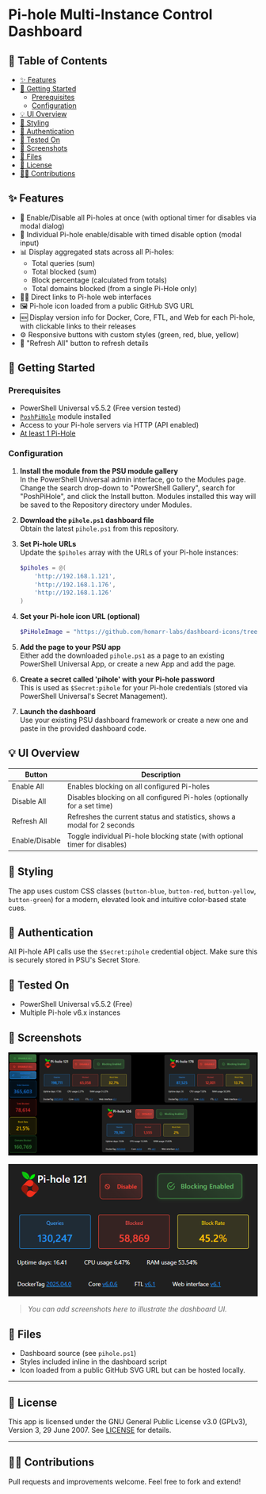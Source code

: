 # Pi-hole Multi-Instance Control Dashboard <!-- omit in toc -->

## 📖 Table of Contents <!-- omit in toc -->

- [✨ Features](#-features)
- [🚀 Getting Started](#-getting-started)
  - [Prerequisites](#prerequisites)
  - [Configuration](#configuration)
- [💡 UI Overview](#-ui-overview)
- [🧩 Styling](#-styling)
- [🔐 Authentication](#-authentication)
- [🧪 Tested On](#-tested-on)
- [📸 Screenshots](#-screenshots)
- [📁 Files](#-files)
- [📜 License](#-license)
- [🙋‍♂️ Contributions](#️-contributions)

## ✨ Features

- 🔄 Enable/Disable all Pi-holes at once (with optional timer for disables via modal dialog)
- 🔧 Individual Pi-hole enable/disable with timed disable option (modal input)
- 📊 Display aggregated stats across all Pi-holes:
  - Total queries (sum)
  - Total blocked (sum)
  - Block percentage (calculated from totals)
  - Total domains blocked (from a single Pi-Hole only)
- 🧑‍💻 Direct links to Pi-hole web interfaces
- 🖼️ Pi-hole icon loaded from a public GitHub SVG URL
- 🆕 Display version info for Docker, Core, FTL, and Web for each Pi-hole, with clickable links to their releases
- ⚙️ Responsive buttons with custom styles (green, red, blue, yellow)
- 🔄 "Refresh All" button to refresh details

## 🚀 Getting Started

### Prerequisites

- PowerShell Universal v5.5.2 (Free version tested)
- [`PoshPiHole`](https://github.com/ptmorris1/PoshPiHole) module installed
- Access to your Pi-hole servers via HTTP (API enabled)
- [At least 1 Pi-Hole](https://pi-hole.net/)

### Configuration

1. **Install the module from the PSU module gallery**  
   In the PowerShell Universal admin interface, go to the Modules page. Change the search drop-down to "PowerShell Gallery", search for "PoshPiHole", and click the Install button. Modules installed this way will be saved to the Repository directory under Modules.

2. **Download the `pihole.ps1` dashboard file**  
   Obtain the latest `pihole.ps1` from this repository.

3. **Set Pi-hole URLs**  
   Update the `$piholes` array with the URLs of your Pi-hole instances:

   ```powershell
   $piholes = @(
       'http://192.168.1.121',
       'http://192.168.1.176',
       'http://192.168.1.126'
   )
   ```

4. **Set your Pi-hole icon URL (optional)**  
   ```powershell
   $PiHoleImage = "https://github.com/homarr-labs/dashboard-icons/tree/main/svg/pi-hole.svg"
   ```

5. **Add the page to your PSU app**  
   Either add the downloaded `pihole.ps1` as a page to an existing PowerShell Universal App, or create a new App and add the page.

6. **Create a secret called 'pihole' with your Pi-hole password**  
   This is used as `$Secret:pihole` for your Pi-hole credentials (stored via PowerShell Universal's Secret Management).

7. **Launch the dashboard**  
   Use your existing PSU dashboard framework or create a new one and paste in the provided dashboard code.

## 💡 UI Overview

| Button            | Description                                   |
|-------------------|-----------------------------------------------|
| Enable All        | Enables blocking on all configured Pi-holes   |
| Disable All       | Disables blocking on all configured Pi-holes (optionally for a set time) |
| Refresh All       | Refreshes the current status and statistics, shows a modal for 2 seconds |
| Enable/Disable    | Toggle individual Pi-hole blocking state (with optional timer for disables) |

## 🧩 Styling

The app uses custom CSS classes (`button-blue`, `button-red`, `button-yellow`, `button-green`) for a modern, elevated look and intuitive color-based state cues.

## 🔐 Authentication

All Pi-hole API calls use the `$Secret:pihole` credential object. Make sure this is securely stored in PSU's Secret Store.

## 🧪 Tested On

- PowerShell Universal v5.5.2 (Free)
- Multiple Pi-hole v6.x instances

## 📸 Screenshots

![Dashboard Overview](assets/pihole/screenshot1.png)

![Pi-hole Instance Details](assets/pihole/screenshot2.png)

> _You can add screenshots here to illustrate the dashboard UI._

## 📁 Files

- Dashboard source (see `pihole.ps1`)
- Styles included inline in the dashboard script
- Icon loaded from a public GitHub SVG URL but can be hosted locally.

---

## 📜 License

This app is licensed under the GNU General Public License v3.0 (GPLv3), Version 3, 29 June 2007.
See [LICENSE](https://www.gnu.org/licenses/gpl-3.0.html) for details.

---

## 🙋‍♂️ Contributions

Pull requests and improvements welcome. Feel free to fork and extend!